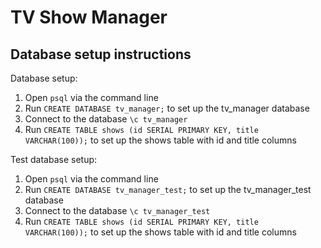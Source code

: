 # TV Show Manager

## Database setup instructions

Database setup:
1. Open `psql` via the command line
2. Run `CREATE DATABASE tv_manager;` to set up the tv_manager database
3. Connect to the database `\c tv_manager`
4. Run `CREATE TABLE shows (id SERIAL PRIMARY KEY, title VARCHAR(100));` to set up the shows table with id and title columns

Test database setup:
1. Open `psql` via the command line
2. Run `CREATE DATABASE tv_manager_test;` to set up the tv_manager_test database
3. Connect to the database `\c tv_manager_test`
4. Run `CREATE TABLE shows (id SERIAL PRIMARY KEY, title VARCHAR(100));` to set up the shows table with id and title columns

